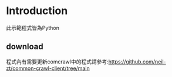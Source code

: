 # **Introduction**
此示範程式皆為Python
## download
程式內有需要更新comcrawl中的程式請參考:https://github.com/neil-zt/common-crawl-client/tree/main
